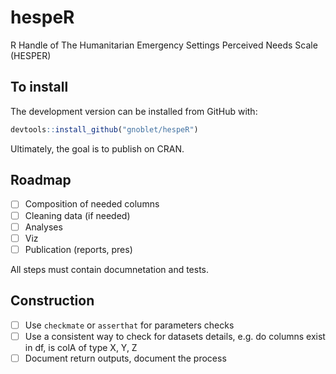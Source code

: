# hespeR

 R Handle of The Humanitarian Emergency Settings Perceived Needs Scale (HESPER)

## To install

The development version can be installed from GitHub with:

```r
devtools::install_github("gnoblet/hespeR")
```

Ultimately, the goal is to publish on CRAN.

 ## Roadmap

 - [ ] Composition of needed columns
 - [ ] Cleaning data (if needed)
 - [ ] Analyses
 - [ ] Viz
 - [ ] Publication (reports, pres)

 All steps must contain documnetation and tests.

 ## Construction

 - [ ] Use `checkmate` or `asserthat` for parameters checks
 - [ ] Use a consistent way to check for datasets details, e.g. do columns exist in df, is colA of type X, Y, Z
 - [ ] Document return outputs, document the process
